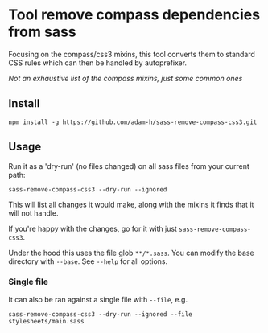 # Tool remove compass dependencies from sass

Focusing on the compass/css3 mixins, this tool converts them to
standard CSS rules which can then be handled by autoprefixer.

_Not an exhaustive list of the compass mixins, just some common ones_

## Install

    npm install -g https://github.com/adam-h/sass-remove-compass-css3.git

## Usage

Run it as a 'dry-run' (no files changed) on all sass files from your current path:

    sass-remove-compass-css3 --dry-run --ignored

This will list all changes it would make, along with the mixins it finds that it will not handle.

If you're happy with the changes, go for it with just `sass-remove-compass-css3`.

Under the hood this uses the file glob `**/*.sass`. You can modify the base directory with `--base`. See `--help` for all options.

### Single file

It can also be ran against a single file with `--file`, e.g.

    sass-remove-compass-css3 --dry-run --ignored --file stylesheets/main.sass
